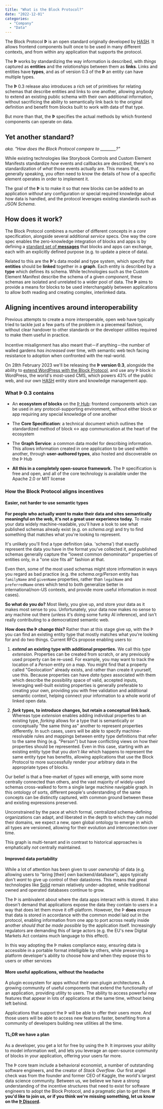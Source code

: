 ```yaml
---
title: "What is the Block Protocol?"
date: "2022-12-01"
categories: 
  - "Company"
  - "Data"
---
```


The Block Protocol **Þ** is an open standard originally developed by [HASH](https://hash.ai/about). It allows frontend components built once to be used in many different contexts, and from within any application that supports the protocol.

The **Þ** works by standardizing the way information is described, with _things_ captured as **entities** and the _relationships_ between them as **links**. Links and entities have **types**, and as of version 0.3 of the **Þ** an entity can have multiple types.

The **Þ** 0.3 release also introduces a rich set of primitives for relating schemas that describe entities and links to one another, allowing anybody to extend an existing public schema with their own additional information, without sacrificing the ability to semantically link back to the original definition and benefit from blocks built to work with data of that type.

But more than that, the **Þ** specifies the actual methods by which frontend components can operate on data.

## Yet another standard?

_aka. "How does the Block Protocol compare to \_\_\_\_\_\_\_\_?"_

While existing technologies like Storybook Controls and Custom Element Manifests standardize _how_ events and callbacks are described, there's no standardization of _what_ those events actually are. This means that, generally speaking, you often need to know the details of how of a specific element operates in order to implement it.

The goal of the **Þ** is to make it so that new blocks can be added to an application _without_ any configuration or special required knowledge about how data is handled, and the protocol leverages existing standards such as _JSON Schema_.

## How does it work?

The Block Protocol combines a number of different concepts in a _core_ specification, alongside several additional _service_ specs. One way the core spec enables the zero-knowledge integration of blocks and apps is by defining a [standard set of **messages**](https://blockprotocol.org/docs/spec/graph-service#message-definitions) that blocks and apps can exchange, each with an explicitly defined purpose (e.g. to update a piece of data).

Related to this are the **Þ**'s data model and type system, which specify that **entities** should be **linked** together in a **graph**. Each entity is described by a **type** which defines its schema. While technologies such as the Custom Element Manifest describe the schema of a given _component_, these schemas are isolated and unrelated to a wider pool of data. The **Þ** aims to provide a means for blocks to be used interchangably between applications to allow both reading and creating complex, interlinked data.

## Aligning incentives around interoperability

Previous attempts to create a more interoperable, open web have typically tried to tackle just a few parts of the problem in a piecemeal fashion, without clear handover to other standards or the developer utilities required to make them useful in practice.

Incentive misalignment has also meant that－if anything－the number of walled gardens _has increased_ over time, with semantic web tech facing resistance to adoption when confronted with the real-world.

On 28th February 2023 we'll be releasing the ****Þ** version 0.3**, alongside the ability to [extend WordPress with the Block Protocol](https://blockprotocol.org/wordpress), and use any Þ block in WordPress, the world's most-used CMS, which powers 43% of the public web, and our own [HASH](https://hash.ai/platform/hash) entity store and knowledge management app.

### What Þ 0.3 contains

- An **ecosystem of blocks** on the [Þ Hub](https://blockprotocol.org/hub): frontend components which can be used in any protocol-supporting environment, without either block or app requiring any special knowledge of one another

- The **Core Specification**: a technical document which outlines the standardized method of block <-> app communication at the heart of the ecosystem

- The **Graph Service**: a common data model for describing information. This allows information created in one application to be used within another, through **user-authored types**, also hosted and discoverable on the Þ Hub

- **All this in a completely open-source framework.** The Þ specification is free and open, and all of the core technology is available under the Apache 2.0 or MIT license

### How the Block Protocol aligns incentives

#### **Easier, not harder to use semantic types**

**For people who actually _want_ to make their data and sites semantically meaningful on the web, it's not a great user experience today.** To make your data widely machine-readable, you'll have a look to see what published schemas already exist (e.g. on _schema.org_) and try to find something that matches what you're looking to represent.

It's unlikely you'll find a type definition (aka. 'schema') that exactly represent the data you have in the format you've collected it, and published schemas generally capture the "lowest common denominator" properties of entities only, in a "one size fits all" fashion at that.

Even then, some of the most used schemas might store information in ways you regard as bad practice (e.g. the _schema.org/Person_ entity has `familyName` and `givenName` properties, rather than `legalName` and `preferredName` ones which tend to both generalize better in international/non-US contexts, and provide more useful information in most cases).

**So what do you do?** Most likely, you give up, and store your data as it makes most sense to you. Unfortunately, your data now makes no sense to any machine out there (unless it's doing some funky AI inference), and isn't really contributing to a democratized semantic web.

**How does the Þ change this?** Rather than at this stage give up, with the Þ you can find an existing entity type that mostly matches what you're looking for and do two things. Current RFCs propose enabling users to:

1. **_extend_ an existing type with additional properties.** We call this _type extension_. Properties can be created from scratch, or any previously used property can be re-used. For example, you may want to track the location of a _Person_ entity on a map. You might find that a property called "Geolocation" already exists, and rather than create it yourself, use this. Because properties can have _data types_ associated with them which describe the possibility space of valid, accepted inputs, leveraging well-built existing properties is generally preferable to creating your own, providing you with free validation and additional semantic context, helping connect your information to a whole world of linked open data.

3. **_fork_ types, to introduce changes, but retain a conceptual link back.** Whereas type _extension_ enables adding individual properties to an existing type, _forking_ allows for a type that is semantically or conceptually "the same thing as" another to represent properties differently. In such cases, users will be able to specify machine-resolvable rules and mappings between entity type definitions that refer to the same thing (e.g. "Person") but have conflicting views on how their properties should be represented. Even in this case, starting with an existing entity type that you _don't like_ which happens to represent the same entity type has benefits, allowing applications that use the Block Protocol to more successfully render your arbitrary data in the appropriate types of blocks.

Our belief is that a free-market of _types_ will emerge, with some more centrally connected than others, and the vast majority of widely-used schemas cross-walked to form a single large machine navigable graph. In this ontology of sorts, different people's understanding of the same concepts can be distinctly captured, with common ground between these and existing expressions preserved.

Unconstrained by the pace at which formal, centralized schema-defining organizations can adapt, and liberated in the depth to which they can model their domains, we expect a new, open global ontology to emerge in which all types are versioned, allowing for their evolution and interconnection over time.

This graph is multi-tenant and in contrast to historical approaches is emphatically _not_ centrally maintained.

#### Improved data portability

While a lot of attention has been given to user _ownership_ of data (e.g. allowing users to "bring \[their\] own backend/database"), apps typically don't _want_ to give up control of their datastores. This means that great technologies like [Solid](https://solidproject.org/) remain relatively under-adopted, while traditional owned and operated databases continue to grow.

The Þ is ambivalent about where the data apps interact with is stored. It also doesn't demand that applications expose the data they contain to users in a way that does let them move it off-platform. However, the Þ **does** ensure that data is stored in accordance with the common model laid out in the protocol, enabling information from one app to port across neatly inside another _should that be made possible_ by the application itself. Increasingly regulators are demanding this of large actors (e.g. the EU's new Digital Markets Act contains much language to this effect).

In this way adopting the Þ makes compliance easy, ensuring data is accessible in a portable format intelligible by others, while preserving a platform developer's ability to choose how and when they expose this to users or other services

#### More useful applications, without the headache

A plugin ecosystem for apps without their own plugin architectures. A growing community of useful components that extend the functionality of an application, providing utility to users. The ability to access powerful new features that appear in lots of applications at the same time, without being left behind.

Applications that support the Þ will be able to offer their users more. And those users will be able to access new features faster, benefiting from a community of developers building new utilities all the time.

#### TL;DR we have a plan

As a developer, you get a lot for free by using the Þ. It improves your ability to model information well, and lets you leverage an open-source community of blocks in your application, offering your users far more.

The Þ core team include a behavioral economist, a number of outstanding software engineers, and the creator of _Stack Overflow_. Our first angel check was from the founder and former CEO of Kaggle, the world's largest data science community. Between us, we believe we have a strong understanding of the incentive structures that need to exist for software engineers to adopt the Block Protocol, and a pragmatic plan to get there. **If you'd like to join us, or if you think we're missing something, let us know on the [Þ Discord](https://blockprotocol.org/discord).**
